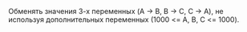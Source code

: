  Обменять значения 3-х переменных (A -> B, B -> C, C -> A), не используя
дополнительных переменных (1000 <= A, B, C <= 1000).
